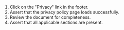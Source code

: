 1. Click on the "Privacy" link in the footer.
2. Assert that the privacy policy page loads successfully.
3. Review the document for completeness.
4. Assert that all applicable sections are present.